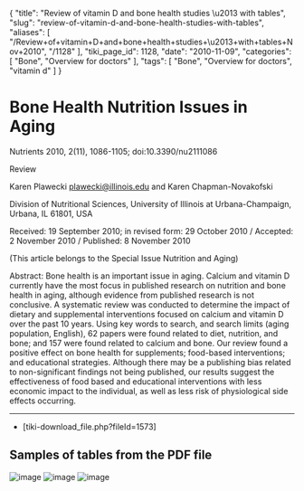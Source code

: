 {
    "title": "Review of vitamin D and bone health studies \u2013 with tables",
    "slug": "review-of-vitamin-d-and-bone-health-studies-with-tables",
    "aliases": [
        "/Review+of+vitamin+D+and+bone+health+studies+\u2013+with+tables+Nov+2010",
        "/1128"
    ],
    "tiki_page_id": 1128,
    "date": "2010-11-09",
    "categories": [
        "Bone",
        "Overview for doctors"
    ],
    "tags": [
        "Bone",
        "Overview for doctors",
        "vitamin d"
    ]
}


# Bone Health Nutrition Issues in Aging

Nutrients 2010, 2(11), 1086-1105; doi:10.3390/nu2111086

Review

Karen Plawecki plawecki@illinois.edu and Karen Chapman-Novakofski 

Division of Nutritional Sciences, University of Illinois at Urbana-Champaign, Urbana, IL 61801, USA

Received: 19 September 2010; in revised form: 29 October 2010 / Accepted: 2 November 2010 / Published: 8 November 2010

(This article belongs to the Special Issue Nutrition and Aging)

Abstract: Bone health is an important issue in aging. Calcium and vitamin D currently have the most focus in published research on nutrition and bone health in aging, although evidence from published research is not conclusive. A systematic review was conducted to determine the impact of dietary and supplemental interventions focused on calcium and vitamin D over the past 10 years. Using key words to search, and search limits (aging population, English), 62 papers were found related to diet, nutrition, and bone; and 157 were found related to calcium and bone. Our review found a positive effect on bone health for supplements; food-based interventions; and educational strategies. Although there may be a publishing bias related to non-significant findings not being published, our results suggest the effectiveness of food based and educational interventions with less economic impact to the individual, as well as less risk of physiological side effects occurring.

- - - - - 

* <span>[tiki-download_file.php?fileId=1573]</span>

## Samples of tables from the PDF file

<img src="https://d378j1rmrlek7x.cloudfront.net/attachments/gif/food-interventions-table-1.gif" alt="image" style="max-width: 1000px;">

<img src="https://d378j1rmrlek7x.cloudfront.net/attachments/gif/food-interventions-table-2.gif" alt="image" style="max-width: 1000px;">

<img src="https://d378j1rmrlek7x.cloudfront.net/attachments/gif/food-interventions-table-3.gif" alt="image" style="max-width: 1000px;">